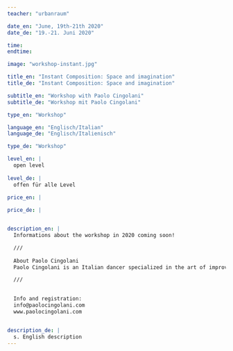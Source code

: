 ```yaml
---
teacher: "urbanraum"

date_en: "June, 19th-21th 2020"
date_de: "19.-21. Juni 2020"

time: 
endtime: 

image: "workshop-instant.jpg"

title_en: "Instant Composition: Space and imagination"
title_de: "Instant Composition: Space and imagination"

subtitle_en: "Workshop with Paolo Cingolani"
subtitle_de: "Workshop mit Paolo Cingolani"

type_en: "Workshop"

language_en: "Englisch/Italian"
language_de: "Englisch/Italienisch"

type_de: "Workshop"

level_en: |
  open level  
  
level_de: |
  offen für alle Level  
  
price_en: |

price_de: |


description_en: |
  Informations about the workshop in 2020 coming soon!  

  ///  
  
  About Paolo Cingolani  
  Paolo Cingolani is an Italian dancer specialized in the art of improvisation and instant composition. His work is characterized by a specific training on intuition as the first tool to create dance and text in performance. Since 2012 he is a member of Allen's Line company of Julyen Hamilton. Allen's Line presented its productions in Berlin, Brussels, Paris, Strasbourg, Oslo and Rome. Through his poetics of movement, Paolo has also dedicated to create performances with other artists, dancers, musicians and visual designers. In this context of freelance, he has performed extensively in many European countries (2005-2019).  As a teacher, he has developed his personal body’s technique resulting from the combination of Tai-Ji and Qi Gong with the principles of contemporary dance. Since 2006 he has been teaching in schools, institutions and festivals of dance all around Europe. 

  ///  
  

  Info and registration:   
  info@paolocingolani.com  
  www.paolocingolani.com   


description_de: |
  s. English description
---
```




